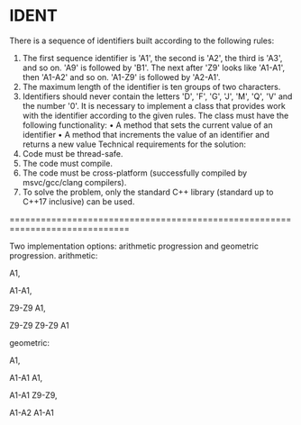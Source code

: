 # IDENT
There is a sequence of identifiers built according to the following rules:
1. The first sequence identifier is 'A1', the second is 'A2', the third is 'A3', and so on. 'A9' is followed by 'B1'. The next after 'Z9' looks like 'A1-A1', then 'A1-A2' and so on. 'A1-Z9' is followed by 'A2-A1'.
2. The maximum length of the identifier is ten groups of two characters.
3. Identifiers should never contain the letters 'D', 'F', 'G', 'J', 'M', 'Q', 'V' and the number '0'.
It is necessary to implement a class that provides work with the identifier according to the given rules.
The class must have the following functionality:
• A method that sets the current value of an identifier
• A method that increments the value of an identifier and returns a new value
Technical requirements for the solution:
1. Code must be thread-safe.
2. The code must compile.
3. The code must be cross-platform (successfully compiled by msvc/gcc/clang compilers).
4. To solve the problem, only the standard C++ library (standard up to C++17 inclusive) can be used.

=============================================================================

Two implementation options: arithmetic progression and geometric progression.
arithmetic:

A1,

A1-A1,

Z9-Z9 A1,

Z9-Z9 Z9-Z9 A1

geometric:

A1,

A1-A1 A1,

A1-A1 Z9-Z9,

A1-A2 A1-A1
